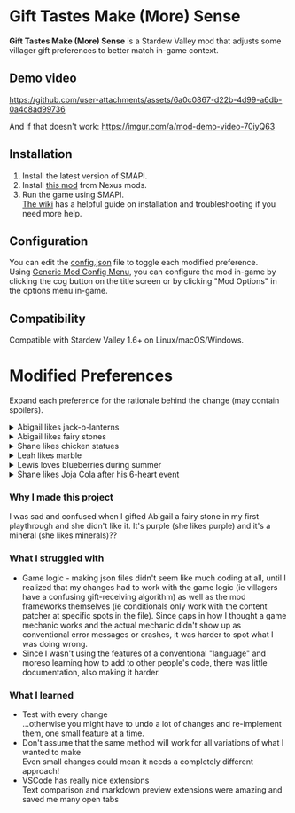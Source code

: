 # Gift Tastes Make (More) Sense
**Gift Tastes Make (More) Sense** is a Stardew Valley mod that adjusts some villager gift preferences to better match in-game context. 

## Demo video 
https://github.com/user-attachments/assets/6a0c0867-d22b-4d99-a6db-0a4c8ad99736

And if that doesn't work: https://imgur.com/a/mod-demo-video-70iyQ63 

## Installation
1. Install the latest version of SMAPI.
2. Install [this mod](https://www.nexusmods.com/stardewvalley/mods/35436) from Nexus mods.
3. Run the game using SMAPI. <br>
[The wiki](https://www.stardewvalleywiki.com/Modding:Player_Guide/Getting_Started) has a helpful guide on installation and troubleshooting if you need more help. 

## Configuration 
You can edit the [config.json](https://github.com/juhapark21/StardewValleyMods/blob/main/%5BCP%5D%20GiftTastesMakeSense/config.json) file to toggle each modified preference. <br>
Using [Generic Mod Config Menu](https://www.nexusmods.com/stardewvalley/mods/5098), you can configure the mod in-game by clicking the cog button on the title screen or by clicking "Mod Options" in the options menu in-game. 

## Compatibility 
Compatible with Stardew Valley 1.6+ on Linux/macOS/Windows. 

# Modified Preferences
Expand each preference for the rationale behind the change (may contain spoilers).
<details>
  <summary> Abigail likes jack-o-lanterns </summary>
  Secret note #1 mentions that Abigail loves the smell of carved pumpkin. 
</details>
<details>
  <summary> Abigail likes fairy stones </summary>
   Abigail likes purple, as well as the occult. Fairy stones are purple and are said to have been made from the bones of ancient fairies, as per an old miner's song. 
</details>
<details>
  <summary> Shane likes chicken statues </summary>
   Shane likes chickens. 
</details>
<details>
  <summary> Leah likes marble </summary>
   The item description says marble is "a very popular material for sculptures", and it is rarer/more expensive than other building materials. Leah spends each morning sculpting. 
</details>
<details>
  <summary> Lewis loves blueberries during summer </summary>
   On summer Sundays, Lewis comments that he enjoys fresh blueberries. 
</details>
<details>
  <summary> Shane likes Joja Cola after his 6-heart event </summary>
   Shane starts cutting down on alcohol after his 6-heart event, and he has been seen drinking Joja Cola instead (14-heart event). He also loves Joja Cola as a snack in the Movie Theater. 
</details>

### Why I made this project
I was sad and confused when I gifted Abigail a fairy stone in my first playthrough and she didn't like it. It's purple (she likes purple) and it's a mineral (she likes minerals)?? 

### What I struggled with 
- Game logic - making json files didn't seem like much coding at all, until I realized that my changes had to work with the game logic (ie villagers have a confusing gift-receiving algorithm) as well as the mod frameworks themselves (ie conditionals only work with the content patcher at specific spots in the file). Since gaps in how I thought a game mechanic works and the actual mechanic didn't show up as conventional error messages or crashes, it was harder to spot what I was doing wrong.  
- Since I wasn't using the features of a conventional "language" and moreso learning how to add to other people's code, there was little documentation, also making it harder. 

### What I learned 
- Test with every change <br>
  ...otherwise you might have to undo a lot of changes and re-implement them, one small feature at a time. 
- Don't assume that the same method will work for all variations of what I wanted to make <br> 
  Even small changes could mean it needs a completely different approach! 
- VSCode has really nice extensions <br>
  Text comparison and markdown preview extensions were amazing and saved me many open tabs 
